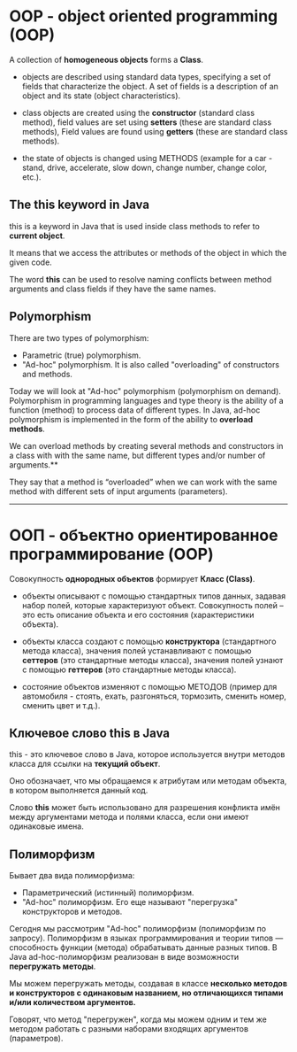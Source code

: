 # OOP - object oriented programming (OOP)

A collection of **homogeneous objects** forms a **Class**.

- objects are described using standard data types, specifying a set of fields that
  characterize the object. A set of fields is a description of an object and its state
  (object characteristics).

- class objects are created using the **constructor** (standard class method),
  field values are set using **setters** (these are standard class methods),
  Field values are found using **getters** (these are standard class methods).

- the state of objects is changed using METHODS (example for a car - stand, drive, accelerate,
  slow down, change number, change color, etc.).

## The this keyword in Java
this is a keyword in Java that is used inside class methods to refer to
**current object**.

It means that we access the attributes or methods of the object in which the
given code.

The word **this** can be used to resolve naming conflicts between method arguments and
class fields if they have the same names.


## Polymorphism

There are two types of polymorphism:

- Parametric (true) polymorphism.
- "Ad-hoc" polymorphism. It is also called "overloading" of constructors and methods.

Today we will look at "Ad-hoc" polymorphism (polymorphism on demand).
Polymorphism in programming languages and type theory is the ability of a function (method) to process
data of different types.
In Java, ad-hoc polymorphism is implemented in the form of the ability to **overload methods**.

We can overload methods by creating several methods and constructors in a class with
with the same name, but different types and/or number of arguments.**

They say that a method is “overloaded” when we can work with the same method
with different sets of input arguments (parameters).

__________________________________________________


# ООП - объектно ориентированное программирование (OOP)

Совокупность **однородных объектов** формирует **Класс (Class)**.

- объекты описывают с помощью стандартных типов данных, задавая набор полей, которые 
характеризуют объект. Совокупность полей – это есть описание объекта и его состояния 
(характеристики объекта).

- объекты класса создают с помощью **конструктора** (стандартного метода класса), 
значения полей устанавливают с помощью **сеттеров** (это стандартные методы класса),
значения полей узнают с помощью **геттеров** (это стандартные методы класса).

- состояние объектов изменяют с помощью МЕТОДОВ (пример для автомобиля - стоять, ехать, разгоняться,
  тормозить, сменить номер, сменить цвет и т.д.).

## Ключевое слово this в Java
this - это ключевое слово в Java, которое используется внутри методов класса для ссылки на 
**текущий объект**.

Оно обозначает, что мы обращаемся к атрибутам или методам объекта, в котором выполняется 
данный код.

Слово **this** может быть использовано для разрешения конфликта имён между аргументами метода и 
полями класса, если они имеют одинаковые имена.


## Полиморфизм

Бывает два вида полиморфизма:

- Параметрический (истинный) полиморфизм. 
- "Ad-hoc" полиморфизм. Его еще называют "перегрузка" конструкторов и методов.

Сегодня мы рассмотрим "Ad-hoc" полиморфизм (полиморфизм по запросу).
Полиморфизм в языках программирования и теории типов — способность функции (метода) обрабатывать 
данные разных типов.
В Java ad-hoc-полиморфизм реализован в виде возможности **перегружать методы**.

Мы можем перегружать методы, создавая в классе **несколько методов и конструкторов с 
одинаковым названием, но отличающихся типами и/или количеством аргументов.**

Говорят, что метод "перегружен", когда мы можем одним и тем же методом работать 
с разными наборами входящих аргументов (параметров).

